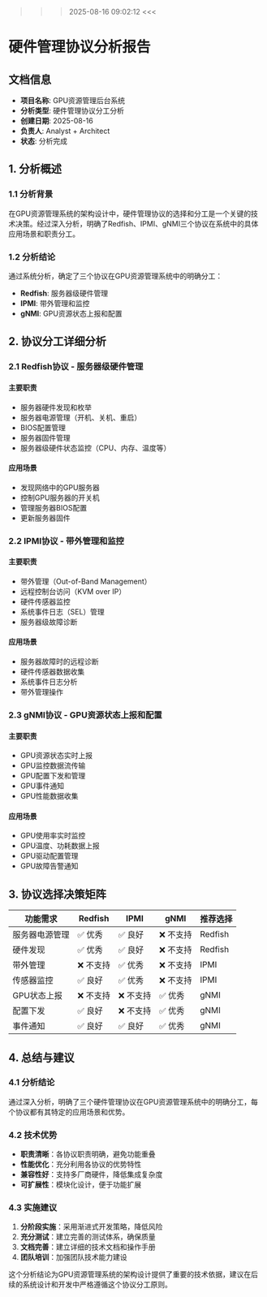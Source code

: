 >>> 2025-08-16 09:02:12 <<<

# 硬件管理协议分析报告

## 文档信息
- **项目名称**: GPU资源管理后台系统
- **分析类型**: 硬件管理协议分工分析
- **创建日期**: 2025-08-16
- **负责人**: Analyst + Architect
- **状态**: 分析完成

## 1. 分析概述

### 1.1 分析背景
在GPU资源管理系统的架构设计中，硬件管理协议的选择和分工是一个关键的技术决策。经过深入分析，明确了Redfish、IPMI、gNMI三个协议在系统中的具体应用场景和职责分工。

### 1.2 分析结论
通过系统分析，确定了三个协议在GPU资源管理系统中的明确分工：
- **Redfish**: 服务器级硬件管理
- **IPMI**: 带外管理和监控
- **gNMI**: GPU资源状态上报和配置

## 2. 协议分工详细分析

### 2.1 Redfish协议 - 服务器级硬件管理

#### **主要职责**
- 服务器硬件发现和枚举
- 服务器电源管理（开机、关机、重启）
- BIOS配置管理
- 服务器固件管理
- 服务器级硬件状态监控（CPU、内存、温度等）

#### **应用场景**
- 发现网络中的GPU服务器
- 控制GPU服务器的开关机
- 管理服务器BIOS配置
- 更新服务器固件

### 2.2 IPMI协议 - 带外管理和监控

#### **主要职责**
- 带外管理（Out-of-Band Management）
- 远程控制台访问（KVM over IP）
- 硬件传感器监控
- 系统事件日志（SEL）管理
- 服务器级故障诊断

#### **应用场景**
- 服务器故障时的远程诊断
- 硬件传感器数据收集
- 系统事件日志分析
- 带外管理操作

### 2.3 gNMI协议 - GPU资源状态上报和配置

#### **主要职责**
- GPU资源状态实时上报
- GPU监控数据流传输
- GPU配置下发和管理
- GPU事件通知
- GPU性能数据收集

#### **应用场景**
- GPU使用率实时监控
- GPU温度、功耗数据上报
- GPU驱动配置管理
- GPU故障告警通知

## 3. 协议选择决策矩阵

| 功能需求 | Redfish | IPMI | gNMI | 推荐选择 |
|---------|---------|------|------|----------|
| 服务器电源管理 | ✅ 优秀 | ✅ 良好 | ❌ 不支持 | Redfish |
| 硬件发现 | ✅ 优秀 | ✅ 良好 | ❌ 不支持 | Redfish |
| 带外管理 | ❌ 不支持 | ✅ 优秀 | ❌ 不支持 | IPMI |
| 传感器监控 | ✅ 良好 | ✅ 优秀 | ❌ 不支持 | IPMI |
| GPU状态上报 | ❌ 不支持 | ❌ 不支持 | ✅ 优秀 | gNMI |
| 配置下发 | ✅ 良好 | ❌ 不支持 | ✅ 优秀 | gNMI |
| 事件通知 | ✅ 良好 | ✅ 良好 | ✅ 优秀 | gNMI |

## 4. 总结与建议

### 4.1 分析结论
通过深入分析，明确了三个硬件管理协议在GPU资源管理系统中的明确分工，每个协议都有其特定的应用场景和优势。

### 4.2 技术优势
- **职责清晰**：各协议职责明确，避免功能重叠
- **性能优化**：充分利用各协议的优势特性
- **兼容性好**：支持多厂商硬件，降低集成复杂度
- **可扩展性**：模块化设计，便于功能扩展

### 4.3 实施建议
1. **分阶段实施**：采用渐进式开发策略，降低风险
2. **充分测试**：建立完善的测试体系，确保质量
3. **文档完善**：建立详细的技术文档和操作手册
4. **团队培训**：加强团队技术能力建设

这个分析结论为GPU资源管理系统的架构设计提供了重要的技术依据，建议在后续的系统设计和开发中严格遵循这个协议分工原则。
